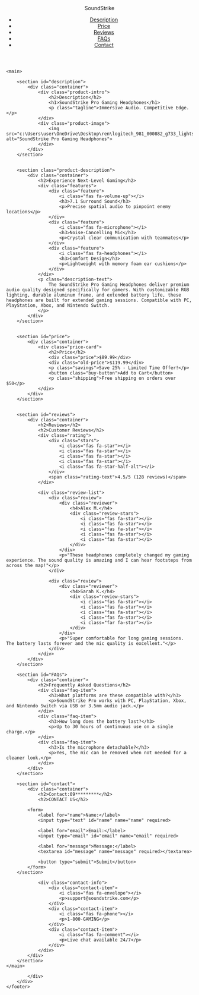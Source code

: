 <!DOCTYPE html>
<html lang="en">
<head>
    <meta charset="UTF-8">
    <meta name="viewport" content="width=device-width, initial-scale=1.0">
    <title>Gaming Headphones | SoundStrike</title>
    <link rel="stylesheet" href="styles.css">
</head>
<body>
    <header>
        <nav>
            <div class="logo">SoundStrike</div>
            <ul>
                <li><a href="#description">Description</a></li>
                <li><a href="#price">Price</a></li>
                <li><a href="#reviews">Reviews</a></li>
                <li><a href="#faq">FAQs</a></li>
                <li><a href="#contact">Contact</a></li>
            </ul>
        </nav>
    </header>

    <main>
       
        <section id="description">
            <div class="container">
                <div class="product-intro">
                    <h2>Description</h2>
                    <h1>SoundStrike Pro Gaming Headphones</h1>
                    <p class="tagline">Immersive Audio. Competitive Edge.</p>
                </div>
                <div class="product-image">
                    <img src="c:\Users\user\OneDrive\Desktop\ren\logitech_981_000882_g733_lightspeed_wireless_rgb_1590052.jpg" alt="SoundStrike Pro Gaming Headphones">
                </div>
            </div>
        </section>

        
        <section class="product-description">
            <div class="container">
                <h2>Experience Next-Level Gaming</h2>
                <div class="features">
                    <div class="feature">
                        <i class="fas fa-volume-up"></i>
                        <h3>7.1 Surround Sound</h3>
                        <p>Precise spatial audio to pinpoint enemy locations</p>
                    </div>
                    <div class="feature">
                        <i class="fas fa-microphone"></i>
                        <h3>Noise-Cancelling Mic</h3>
                        <p>Crystal clear communication with teammates</p>
                    </div>
                    <div class="feature">
                        <i class="fas fa-headphones"></i>
                        <h3>Comfort Design</h3>
                        <p>Lightweight with memory foam ear cushions</p>
                    </div>
                </div>
                <p class="description-text">
                    The SoundStrike Pro Gaming Headphones deliver premium audio quality designed specifically for gamers. With customizable RGB lighting, durable aluminum frame, and extended battery life, these headphones are built for extended gaming sessions. Compatible with PC, PlayStation, Xbox, and Nintendo Switch.
                </p>
            </div>
        </section>

       
        <section id="price">
            <div class="container">
                <div class="price-card">
                    <h2>Price</h2>
                    <div class="price">$89.99</div>
                    <div class="old-price">$119.99</div>
                    <p class="savings">Save 25% - Limited Time Offer!</p>
                    <button class="buy-button">Add to Cart</button>
                    <p class="shipping">Free shipping on orders over $50</p>
                </div>
            </div>
        </section>

        
        <section id="reviews">
            <div class="container">
                <h2>Reviews</h2>
                <h2>Customer Reviews</h2>
                <div class="rating">
                    <div class="stars">
                        <i class="fas fa-star"></i>
                        <i class="fas fa-star"></i>
                        <i class="fas fa-star"></i>
                        <i class="fas fa-star"></i>
                        <i class="fas fa-star-half-alt"></i>
                    </div>
                    <span class="rating-text">4.5/5 (128 reviews)</span>
                </div>
                
                <div class="review-list">
                    <div class="review">
                        <div class="reviewer">
                            <h4>Alex M.</h4>
                            <div class="review-stars">
                                <i class="fas fa-star"></i>
                                <i class="fas fa-star"></i>
                                <i class="fas fa-star"></i>
                                <i class="fas fa-star"></i>
                                <i class="fas fa-star"></i>
                            </div>
                        </div>
                        <p>"These headphones completely changed my gaming experience. The sound quality is amazing and I can hear footsteps from across the map!"</p>
                    </div>
                    
                    <div class="review">
                        <div class="reviewer">
                            <h4>Sarah K.</h4>
                            <div class="review-stars">
                                <i class="fas fa-star"></i>
                                <i class="fas fa-star"></i>
                                <i class="fas fa-star"></i>
                                <i class="fas fa-star"></i>
                                <i class="far fa-star"></i>
                            </div>
                        </div>
                        <p>"Super comfortable for long gaming sessions. The battery lasts forever and the mic quality is excellent."</p>
                    </div>
                </div>
            </div>
        </section>
 
        <section id="FAQs">
            <div class="container">
                <h2>Frequently Asked Questions</h2>
                <div class="faq-item">
                    <h3>What platforms are these compatible with?</h3>
                    <p>SoundStrike Pro works with PC, PlayStation, Xbox, and Nintendo Switch via USB or 3.5mm audio jack.</p>
                </div>
                <div class="faq-item">
                    <h3>How long does the battery last?</h3>
                    <p>Up to 30 hours of continuous use on a single charge.</p>
                </div>
                <div class="faq-item">
                    <h3>Is the microphone detachable?</h3>
                    <p>Yes, the mic can be removed when not needed for a cleaner look.</p>
                </div>
            </div>
        </section>

        <section id="contact">
            <div class="container">
                <h2>Contact:09*********</h2>
                <h2>CONTACT US</h2>

            <form>
                <label for="name">Name:</label>
                <input type="text" id="name" name="name" required>

                <label for="email">Email:</label>
                <input type="email" id="email" name="email" required>
                
                <label for="message">Message:</label>
                <textarea id="message" name="message" required></textarea>
                
                <button type="submit">Submit</button>
            </form>
        </section>

                <div class="contact-info">
                    <div class="contact-item">
                        <i class="fas fa-envelope"></i>
                        <p>support@soundstrike.com</p>
                    </div>
                    <div class="contact-item">
                        <i class="fas fa-phone"></i>
                        <p>1-800-GAMING</p>
                    </div>
                    <div class="contact-item">
                        <i class="fas fa-comment"></i>
                        <p>Live chat available 24/7</p>
                    </div>
                </div>
            </div>
        </section>
    </main>
    
            </div>
        </div>
    </footer>
</body>
</html>
